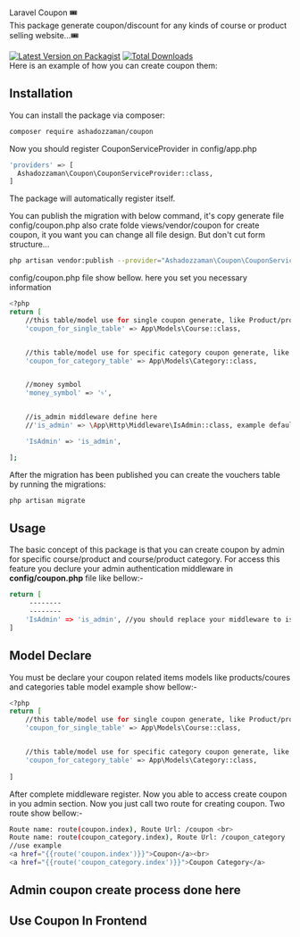 Laravel Coupon 🎟<br>
This package generate coupon/discount for any kinds of course or product selling website...🎟

[![Latest Version on Packagist](https://img.shields.io/packagist/v/ashadozzaman/coupon.svg?style=flat-square)](https://packagist.org/packages/ashadozzaman/coupon)
[![Total Downloads](https://img.shields.io/packagist/dt/ashadozzaman/coupon.svg?style=flat-square)](https://packagist.org/packages/ashadozzaman/coupon)
<br>
Here is an example of how you can create coupon them:
## Installation

You can install the package via composer:

```bash
composer require ashadozzaman/coupon
```
Now you should register CouponServiceProvider in config/app.php
```bash
'providers' => [
  Ashadozzaman\Coupon\CouponServiceProvider::class,
]
```
The package will automatically register itself.

You can publish the migration with below command, it's copy generate file config/coupon.php also crate folde views/vendor/coupon for create coupon, it you want you can change all file design. But don't cut form structure...

```bash
php artisan vendor:publish --provider="Ashadozzaman\Coupon\CouponServiceProvider"
```

config/coupon.php file show bellow. here you set you necessary information
```bash
<?php
return [
    //this table/model use for single coupon generate, like Product/products, Course/courses
    'coupon_for_single_table' => App\Models\Course::class,


    //this table/model use for specific category coupon generate, like Product/products, Course/courses
    'coupon_for_category_table' => App\Models\Category::class,


    //money symbol
    'money_symbol' => '৳',


    //is_admin middleware define here
    //'is_admin' => \App\Http\Middleware\IsAdmin::class, example default action this

    'IsAdmin' => 'is_admin',

];
```

After the migration has been published you can create the vouchers table by running the migrations:

```bash
php artisan migrate
```
## Usage
The basic concept of this package is that you can create coupon by admin for specific course/product and course/product category. For access this feature you declure your admin authentication middleware in <b>config/coupon.php</b> file like bellow:-

```bash
return [
     --------
     --------
    'IsAdmin' => 'is_admin', //you should replace your middleware to is_admin thanks
]
```
## Model Declare
You must be declare your coupon related items models like products/coures and categories table model example show bellow:-
```bash
<?php
return [
    //this table/model use for single coupon generate, like Product/products, Course/courses
    'coupon_for_single_table' => App\Models\Course::class,


    //this table/model use for specific category coupon generate, like Product/products, Course/courses
    'coupon_for_category_table' => App\Models\Category::class,
    
]
```
After complete middleware register. Now you able to access create coupon in you admin section. Now you just call two route for creating coupon. Two route show bellow:-

```bash
Route name: route(coupon.index), Route Url: /coupon <br>
Route name: route(coupon_category.index), Route Url: /coupon_category
//use example
<a href="{{route('coupon.index')}}">Coupon</a><br>
<a href="{{route('coupon_category.index')}}">Coupon Category</a>
```
## Admin coupon create process done here

## Use Coupon In Frontend

